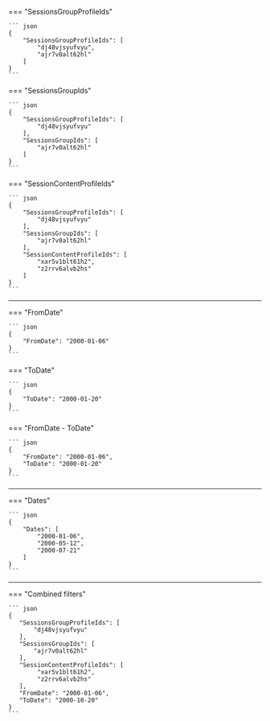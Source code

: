 === "SessionsGroupProfileIds"

    ``` json
    {
        "SessionsGroupProfileIds": [
            "dj48vjsyufvyu",
            "ajr7v0alt62hl"
        ]
    }
    ```

=== "SessionsGroupIds"

    ``` json
    {
        "SessionsGroupProfileIds": [
            "dj48vjsyufvyu"
        ],
        "SessionsGroupIds": [
            "ajr7v0alt62hl"
        ]
    }
    ```

=== "SessionContentProfileIds"

    ``` json
    {
        "SessionsGroupProfileIds": [
            "dj48vjsyufvyu"
        ],
        "SessionsGroupIds": [
            "ajr7v0alt62hl"
        ],
        "SessionContentProfileIds": [
            "xar5v1blt61h2",
            "z2rrv6alvb2hs"
        ]
    }
    ```

---

=== "FromDate"

    ``` json
    {
        "FromDate": "2000-01-06"
    }
    ```

=== "ToDate"

    ``` json
    {
        "ToDate": "2000-01-20"
    }
    ```

=== "FromDate - ToDate"

    ``` json
    {
        "FromDate": "2000-01-06",
        "ToDate": "2000-01-20"
    }
    ```

---

=== "Dates"

    ``` json
    {
        "Dates": [
            "2000-01-06",
            "2000-05-12",
            "2000-07-21"
        ]
    }
    ```

---

=== "Combined filters"

    ``` json
    {
       "SessionsGroupProfileIds": [
           "dj48vjsyufvyu"
       ],
       "SessionsGroupIds": [
           "ajr7v0alt62hl"
       ],
       "SessionContentProfileIds": [
            "xar5v1blt61h2",
            "z2rrv6alvb2hs"
       ],
       "FromDate": "2000-01-06",
       "ToDate": "2000-10-20"
    }
    ```